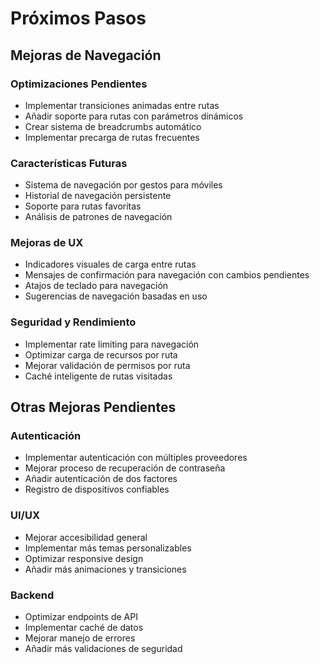 # Próximos Pasos

## Mejoras de Navegación

### Optimizaciones Pendientes
- Implementar transiciones animadas entre rutas
- Añadir soporte para rutas con parámetros dinámicos
- Crear sistema de breadcrumbs automático
- Implementar precarga de rutas frecuentes

### Características Futuras
- Sistema de navegación por gestos para móviles
- Historial de navegación persistente
- Soporte para rutas favoritas
- Análisis de patrones de navegación

### Mejoras de UX
- Indicadores visuales de carga entre rutas
- Mensajes de confirmación para navegación con cambios pendientes
- Atajos de teclado para navegación
- Sugerencias de navegación basadas en uso

### Seguridad y Rendimiento
- Implementar rate limiting para navegación
- Optimizar carga de recursos por ruta
- Mejorar validación de permisos por ruta
- Caché inteligente de rutas visitadas

## Otras Mejoras Pendientes

### Autenticación
- Implementar autenticación con múltiples proveedores
- Mejorar proceso de recuperación de contraseña
- Añadir autenticación de dos factores
- Registro de dispositivos confiables

### UI/UX
- Mejorar accesibilidad general
- Implementar más temas personalizables
- Optimizar responsive design
- Añadir más animaciones y transiciones

### Backend
- Optimizar endpoints de API
- Implementar caché de datos
- Mejorar manejo de errores
- Añadir más validaciones de seguridad
